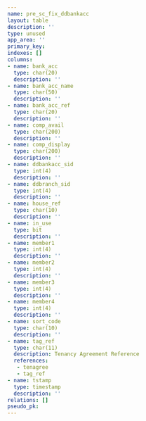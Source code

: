 ```yaml
---
name: pre_sc_fix_ddbankacc
layout: table
description: ''
type: unused
app_area: ''
primary_key: 
indexes: []
columns:
- name: bank_acc
  type: char(20)
  description: ''
- name: bank_acc_name
  type: char(50)
  description: ''
- name: bank_acc_ref
  type: char(20)
  description: ''
- name: comp_avail
  type: char(200)
  description: ''
- name: comp_display
  type: char(200)
  description: ''
- name: ddbankacc_sid
  type: int(4)
  description: ''
- name: ddbranch_sid
  type: int(4)
  description: ''
- name: house_ref
  type: char(10)
  description: ''
- name: in_use
  type: bit
  description: ''
- name: member1
  type: int(4)
  description: ''
- name: member2
  type: int(4)
  description: ''
- name: member3
  type: int(4)
  description: ''
- name: member4
  type: int(4)
  description: ''
- name: sort_code
  type: char(10)
  description: ''
- name: tag_ref
  type: char(11)
  description: Tenancy Agreement Reference
  references:
   - tenagree
   - tag_ref
- name: tstamp
  type: timestamp
  description: ''
relations: []
pseudo_pk: 
---
```


